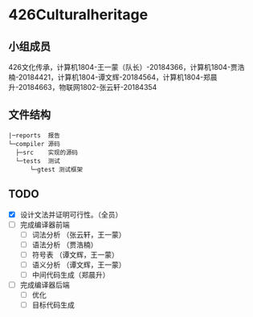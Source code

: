 # 426Culturalheritage
## 小组成员
426文化传承，计算机1804-王一蒙（队长）-20184366，计算机1804-贾浩楠-20184421，计算机1804-谭文辉-20184564，计算机1804-郑晨升-20184663，物联网1802-张云轩-20184354

## 文件结构
```
|─reports  报告
└─compiler 源码
  ├─src    实现的源码
  └─tests  测试
      └─gtest 测试框架
```

## TODO
- [x] 设计文法并证明可行性。（全员）
- [ ] 完成编译器前端
  - [ ] 词法分析    （张云轩，王一蒙）
  - [ ] 语法分析    （贾浩楠）
  - [ ] 符号表      （谭文辉，王一蒙）
  - [ ] 语义分析    （谭文辉，王一蒙）
  - [ ] 中间代码生成（郑晨升）
- [ ] 完成编译器后端
  - [ ] 优化
  - [ ] 目标代码生成 
